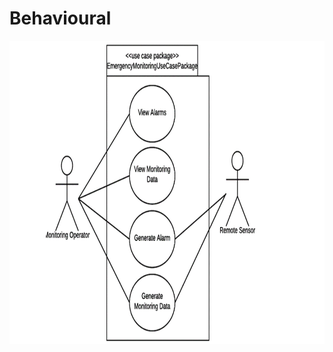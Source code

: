 # Behavioural 
![Banner](https://github.com/pedineedimamatha/M1_Library_Management_System/blob/main/2_Architecture/Behaviourl/1.png)
